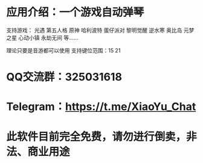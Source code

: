 # 应用介绍：一个游戏自动弹琴

支持游戏： 光遇 第五人格 原神 哈利波特 蛋仔派对 黎明觉醒 逆水寒 奥比岛 元梦之星 心动小镇 永劫无间 等…… 

理论只要是音游都可以使用 支持键位范围：15 21

# QQ交流群：325031618 
# Telegram：https://t.me/XiaoYu_Chat

# 此软件目前完全免费，请勿进行倒卖，非法、商业用途
